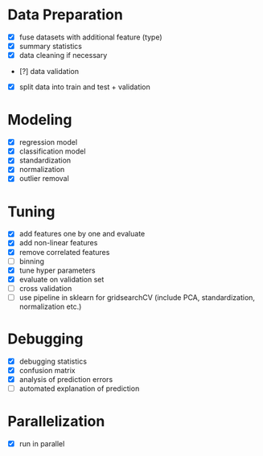 # Data Preparation
- [X] fuse datasets with additional feature (type)
- [X] summary statistics
- [X] data cleaning if necessary
- [?] data validation
- [X] split data into train and test + validation

# Modeling
- [X] regression model
- [X] classification model
- [X] standardization
- [X] normalization
- [X] outlier removal

# Tuning
- [X] add features one by one and evaluate
- [X] add non-linear features
- [X] remove correlated features
- [ ] binning
- [x] tune hyper parameters
- [X] evaluate on validation set
- [ ] cross validation
- [ ] use pipeline in sklearn for gridsearchCV (include PCA, standardization, normalization etc.)

# Debugging
- [x] debugging statistics
- [x] confusion matrix
- [x] analysis of prediction errors
- [ ] automated explanation of prediction 

# Parallelization
- [x] run in parallel